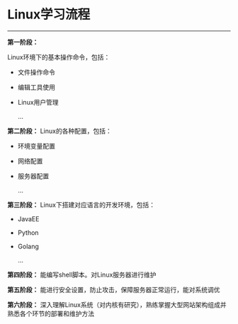 # Linux学习流程

---

**第一阶段：**

 Linux环境下的基本操作命令，包括：

* 文件操作命令

* 编辑工具使用

* Linux用户管理

  ...

**第二阶段：**
Linux的各种配置，包括：

* 环境变量配置

* 网络配置

* 服务器配置

  ...


**第三阶段：**
Linux下搭建对应语言的开发环境，包括：

* JavaEE

* Python

* Golang

  ...

**第四阶段：**
能编写shell脚本。对Linux服务器进行维护

**第五阶段：**
能进行安全设置，防止攻击，保障服务器正常运行，能对系统调优

**第六阶段：**
深入理解Linux系统（对内核有研究），熟练掌握大型网站架构组成并熟悉各个环节的部署和维护方法



